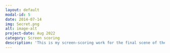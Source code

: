 ```yaml
---
layout: default
modal-id: 5
date: 2014-07-14
img: Secret.png
alt: image-alt
project-date: Aug 2022
category: Screen scoring
description: 'This is my screen-scoring work for the final scene of the short film "The Secret Number". And it's an improved version of my composition for the Indie Film Music Contest. (My original composition is a finalist of Young IFMC in the summer of 2022.) I took charge of the composition, sound design, and mixing/mastering work and gave this composition an eclectic style that contains both characteristics of classical and electronic music. The music score and detailed explanation are linked above. <a href="https://youtu.be/jKOXxqGi8iw">Video source</a>'
---
```


